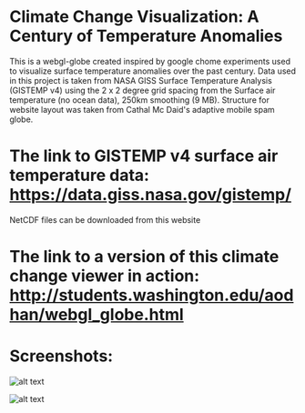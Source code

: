 # Climate Change Visualization: A Century of Temperature Anomalies
This is a webgl-globe created inspired by google chome experiments used to visualize surface temperature anomalies over the past century. Data used in this project is taken from NASA GISS Surface Temperature Analysis (GISTEMP v4) using the 2 x 2 degree grid spacing from the Surface air temperature (no ocean data), 250km smoothing (9 MB). Structure for website layout was taken from Cathal Mc Daid's adaptive mobile spam globe.

# The link to GISTEMP v4 surface air temperature data: https://data.giss.nasa.gov/gistemp/
  NetCDF files can be downloaded from this website
# The link to a version of this climate change viewer in action: http://students.washington.edu/aodhan/webgl_globe.html

# Screenshots:

![alt text](https://github.com/AodhanSweeney/climate_change_globe/blob/master/1910s.png)

![alt text](https://github.com/AodhanSweeney/climate_change_globe/blob/master/2010s.png)
